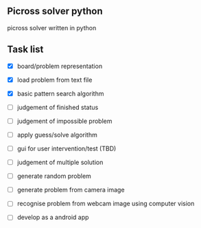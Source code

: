 ## Picross solver python
picross solver written in python


## Task list

- [x] board/problem representation
- [x] load problem from text file
- [x] basic pattern search algorithm
- [ ] judgement of finished status
- [ ] judgement of impossible problem
- [ ] apply guess/solve algorithm
- [ ] gui for user intervention/test (TBD) 
- [ ] judgement of multiple solution
- [ ] generate random problem
- [ ] generate problem from camera image
- [ ] recognise problem from webcam image using computer vision
- [ ] develop as a android app

